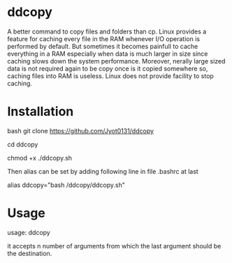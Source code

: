 # ddcopy

A better command to copy files and folders than cp. Linux provides a feature for caching every file in the RAM whenever I/O operation is performed by default. But sometimes it becomes painfull to cache everything in a RAM especially when data is much larger in size since caching slows down the system performance. Moreover, nerally large sized data is not required again to be copy once is it copied somewhere so, caching files into RAM is useless. Linux does not provide facility to stop caching.


# Installation
bash
git clone https://github.com/Jyot0131/ddcopy

cd ddcopy

chmod +x ./ddcopy.sh

Then alias can be set by adding following line in file .bashrc at last 

alias ddcopy="bash <path to ddcopy directory>/ddcopy/ddcopy.sh"
  
  
# Usage

usage: ddcopy <source> <destination>

it accepts n number of arguments from which the last argument should be the destination.
